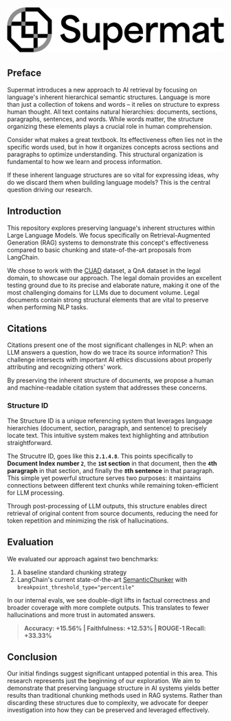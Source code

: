 # ![supermat](docs/assets/supermat-logo-black-sub.png "supermat")

## Preface

Supermat introduces a new approach to AI retrieval by focusing on language's inherent hierarchical semantic structures. Language is more than just a collection of tokens and words – it relies on structure to express human thought. All text contains natural hierarchies: documents, sections, paragraphs, sentences, and words. While words matter, the structure organizing these elements plays a crucial role in human comprehension.

Consider what makes a great textbook. Its effectiveness often lies not in the specific words used, but in how it organizes concepts across sections and paragraphs to optimize understanding. This structural organization is fundamental to how we learn and process information.

If these inherent language structures are so vital for expressing ideas, why do we discard them when building language models? This is the central question driving our research.

## Introduction

This repository explores preserving language's inherent structures within Large Language Models. We focus specifically on Retrieval-Augmented Generation (RAG) systems to demonstrate this concept's effectiveness compared to basic chunking and state-of-the-art proposals from LangChain.

We chose to work with the [CUAD](https://www.atticusprojectai.org/cuad) dataset, a QnA dataset in the legal domain, to showcase our approach. The legal domain provides an excellent testing ground due to its precise and elaborate nature, making it one of the most challenging domains for LLMs due to document volume. Legal documents contain strong structural elements that are vital to preserve when performing NLP tasks.

## Citations

Citations present one of the most significant challenges in NLP: when an LLM answers a question, how do we trace its source information? This challenge intersects with important AI ethics discussions about properly attributing and recognizing others' work.

By preserving the inherent structure of documents, we propose a human and machine-readable citation system that addresses these concerns.

### Structure ID

The Structure ID is a unique referencing system that leverages language hierarchies (document, section, paragraph, and sentence) to precisely locate text. This intuitive system makes text highlighting and attribution straightforward.

The Strucutre ID, goes like this **`2.1.4.8`**. This points specifically to **Document Index number `2`**, the **`1`st section** in that document, then the **`4`th paragraph** in that section, and finally the **`8`th sentence** in that paragraph.
This simple yet powerful structure serves two purposes: it maintains connections between different text chunks while remaining token-efficient for LLM processing.

Through post-processing of LLM outputs, this structure enables direct retrieval of original content from source documents, reducing the need for token repetition and minimizing the risk of hallucinations.

## Evaluation

We evaluated our approach against two benchmarks:

1. A baseline standard chunking strategy
2. LangChain's current state-of-the-art [SemanticChunker](https://python.langchain.com/api_reference/experimental/text_splitter/langchain_experimental.text_splitter.SemanticChunker.html) with `breakpoint_threshold_type="percentile"`

In our internal evals, we see double-digit lifts in factual correctness and broader coverage with more complete outputs. This translates to fewer hallucinations and more trust in automated answers.

> **Accuracy: +15.56% | Faithfulness: +12.53% | ROUGE-1 Recall: +33.33%**

## Conclusion

Our initial findings suggest significant untapped potential in this area. This research represents just the beginning of our exploration. We aim to demonstrate that preserving language structure in AI systems yields better results than traditional chunking methods used in RAG systems. Rather than discarding these structures due to complexity, we advocate for deeper investigation into how they can be preserved and leveraged effectively.
